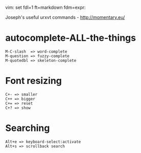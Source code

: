 vim: set fdl=1 ft=markdown fdm=expr:

Joseph's useful urxvt commands - http://momentary.eu/

# autocomplete-ALL-the-things
    M-C-slash  => word-complete
    M-question => fuzzy-complete
    M-quotedbl => skeleton-complete

# Font resizing
    C+- => smaller
    C++ => bigger
    C+= => reset
    C+? => show

# Searching
    Alt+e => keyboard-select:activate
    Alt+s => scrollback search

